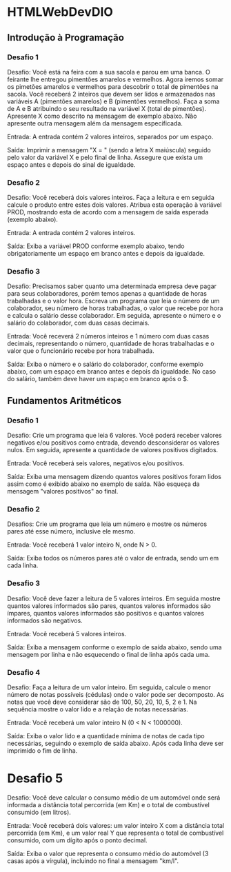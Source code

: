 # HTMLWebDevDIO

## Introdução à Programação

### Desafio 1

Desafio: Você está na feira com a sua sacola e parou em uma banca. O feirante lhe entregou pimentões amarelos e vermelhos. Agora iremos somar os pimetões amarelos e vermelhos para descobrir o total de pimentões na sacola.  Você receberá 2 inteiros que devem ser lidos e armazenados nas variáveis A (pimentões amarelos) e B (pimentões vermelhos). Faça a soma de A e B atribuindo o seu resultado na variável X (total de pimentões). Apresente X como descrito na mensagem de exemplo abaixo. Não apresente outra mensagem além da mensagem especificada.

Entrada: A entrada contém 2 valores inteiros, separados por um espaço.

Saída: Imprimir a mensagem "X = " (sendo a letra X maiúscula) seguido pelo valor da variável X e pelo final de linha. Assegure que exista um espaço antes e depois do sinal de igualdade.

### Desafio 2

Desafio: Você receberá dois valores inteiros. Faça a leitura e em seguida calcule o produto entre estes dois valores. Atribua esta operação à variável PROD, mostrando esta de acordo com a mensagem de saída esperada (exemplo abaixo).   

Entrada: A entrada contém 2 valores inteiros.

Saída: Exiba a variável PROD conforme exemplo abaixo, tendo obrigatoriamente um espaço em branco antes e depois da igualdade.

### Desafio 3

Desafio: Precisamos saber quanto uma determinada empresa deve pagar para seus colaboradores, porém temos apenas a quantidade de horas trabalhadas e o valor hora. Escreva um programa que leia o número de um colaborador, seu número de horas trabalhadas, o valor que recebe por hora e calcula o salário desse colaborador. Em seguida, apresente o número e o salário do colaborador, com duas casas decimais.

Entrada: Você receverá 2 números inteiros e 1 número com duas casas decimais, representando o número, quantidade de horas trabalhadas e o valor que o funcionário recebe por hora trabalhada.

Saída: Exiba o número e o salário do colaborador, conforme exemplo abaixo, com um espaço em branco antes e depois da igualdade. No caso do salário, também deve haver um espaço em branco após o $.

## Fundamentos Aritméticos

### Desafio 1

Desafio: Crie um programa que leia 6 valores. Você poderá receber valores negativos e/ou positivos como entrada, devendo desconsiderar os valores nulos. Em seguida, apresente a quantidade de valores positivos digitados.

Entrada: Você receberá seis valores, negativos e/ou positivos.

Saída: Exiba uma mensagem dizendo quantos valores positivos foram lidos assim como é exibido abaixo no exemplo de saída. Não esqueça da mensagem "valores positivos" ao final.

### Desafio 2

Desafios: Crie um programa que leia um número e mostre os números pares até esse número, inclusive ele mesmo.

Entrada: Você receberá 1 valor inteiro N, onde N > 0.

Saída: Exiba todos os números pares até o valor de entrada, sendo um em cada linha. 

### Desafio 3

Desafio: Você deve fazer a leitura de 5 valores inteiros. Em seguida mostre quantos valores informados são pares, quantos valores informados são ímpares, quantos valores informados são positivos e quantos valores informados são negativos.

Entrada: Você receberá 5 valores inteiros.

Saída: Exiba a mensagem conforme o exemplo de saída abaixo, sendo uma mensagem por linha e não esquecendo o final de linha após cada uma.

### Desafio 4

Desafio: Faça a leitura de um valor inteiro. Em seguida, calcule o menor número de notas possíveis (cédulas) onde o valor pode ser decomposto. As notas que você deve considerar são de 100, 50, 20, 10, 5, 2 e 1. Na sequência mostre o valor lido e a relação de notas necessárias.

Entrada: Você receberá um valor inteiro N (0 < N < 1000000).

Saída: Exiba o valor lido e a quantidade mínima de notas de cada tipo necessárias, seguindo o exemplo de saída abaixo. Após cada linha deve ser imprimido o fim de linha.

# Desafio 5

Desafio: Você deve calcular o consumo médio de um automóvel onde será informada a distância total percorrida (em Km) e o total de combustível consumido (em litros).

Entrada: Você receberá dois valores: um valor inteiro X com a distância total percorrida (em Km), e um valor real Y que representa o total de combustível consumido, com um dígito após o ponto decimal.

Saída: Exiba o valor que representa o consumo médio do automóvel (3 casas após a vírgula), incluindo no final a mensagem "km/l".
